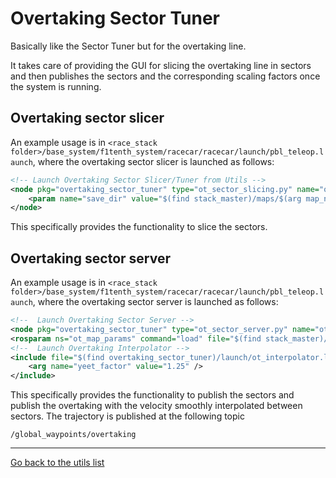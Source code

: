 # Overtaking Sector Tuner
Basically like the Sector Tuner but for the overtaking line. 

It takes care of providing the GUI for slicing the overtaking line in sectors and then publishes the sectors and the corresponding scaling factors once the system is running. 

## Overtaking sector slicer
An example usage is in `<race_stack folder>/base_system/f1tenth_system/racecar/racecar/launch/pbl_teleop.launch`, where the overtaking sector slicer is launched as follows:
```xml
<!-- Launch Overtaking Sector Slicer/Tuner from Utils -->
<node pkg="overtaking_sector_tuner" type="ot_sector_slicing.py" name="ot_sector_node" output="screen">
    <param name="save_dir" value="$(find stack_master)/maps/$(arg map_name)"/>
</node>
```
This specifically provides the functionality to slice the sectors.

## Overtaking sector server
An example usage is in `<race_stack folder>/base_system/f1tenth_system/racecar/racecar/launch/pbl_teleop.launch`, where the overtaking sector server is launched as follows:
```xml
<!--  Launch Overtaking Sector Server -->
<node pkg="overtaking_sector_tuner" type="ot_sector_server.py" name="ot_dyn_sector_server" output="screen"/>
<rosparam ns="ot_map_params" command="load" file="$(find stack_master)/maps/$(arg map_name)/ot_sectors.yaml"/>
<!--  Launch Overtaking Interpolator -->
<include file="$(find overtaking_sector_tuner)/launch/ot_interpolator.launch">
    <arg name="yeet_factor" value="1.25" />
</include>
```
This specifically provides the functionality to publish the sectors and publish the overtaking with the velocity smoothly interpolated between sectors.
The trajectory is published at the following topic
```
/global_waypoints/overtaking
```


---
[Go back to the utils list](../../README.md)
